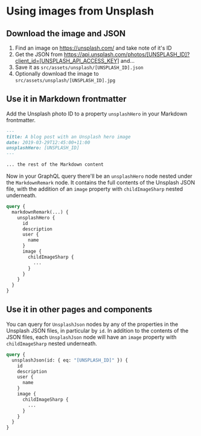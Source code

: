 # Using images from Unsplash

## Download the image and JSON

1. Find an image on https://unsplash.com/ and take note of it's ID
2. Get the JSON from https://api.unsplash.com/photos/[UNSPLASH_ID]?client_id=[UNSPLASH_API_ACCESS_KEY] and...
3. Save it as `src/assets/unsplash/[UNSPLASH_ID].json`
4. Optionally download the image to `src/assets/unsplash/[UNSPLASH_ID].jpg`

## Use it in Markdown frontmatter

Add the Unsplash photo ID to a property `unsplashHero` in your Markdown frontmatter.

```Markdown
---
title: A blog post with an Unsplash hero image
date: 2019-03-29T12:45:00+11:00
unsplashHero: [UNSPLASH_ID]
---

... the rest of the Markdown content
```

Now in your GraphQL query there'll be an `unsplashHero` node nested under the `MarkdownRemark` node. It contains the full contents of the Unsplash JSON file, with the addition of an `image` property with `childImageSharp` nested underneath.

```GraphQL
query {
  markdownRemark(...) {
    unsplashHero {
      id
      description
      user {
        name
      }
      image {
        childImageSharp {
          ...
        }
      }
    }
  }
}
```

## Use it in other pages and components

You can query for `UnsplashJson` nodes by any of the properties in the Unsplash JSON files, in particular by `id`. In addition to the contents of the JSON files, each `UnsplashJson` node will have an `image` property with `childImageSharp` nested underneath.

```GraphQL
query {
  unsplashJson(id: { eq: "[UNSPLASH_ID]" }) {
    id
    description
    user {
      name
    }
    image {
      childImageSharp {
        ...
      }
    }
  }
}
```
